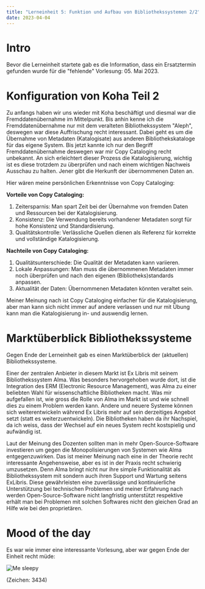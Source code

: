 ```yaml
---
title: "Lerneinheit 5: Funktion und Aufbau von Bibliothekssystemen 2/2"
date: 2023-04-04
---
```


# Intro

Bevor die Lerneinheit startete gab es die Information, dass ein Ersatztermin gefunden wurde für die "fehlende" Vorlesung: 05. Mai 2023.

# Konfiguration von Koha Teil 2

Zu anfangs haben wir uns wieder mit Koha beschäftigt und diesmal war die Fremddatenübernahme im Mittelpunkt. Bis anhin kenne ich die Fremddatenübernahme nur mit dem veralteten Bibliothekssystem "Aleph", deswegen war diese Auffrischung recht interessant. Dabei geht es um die Übernahme von Metadaten (Katalogisate) aus anderen Bibliothekskataloge für das eigene System. Bis jetzt kannte ich nur den Begriff Fremddatenübernahme deswegen war mir Copy Cataloging recht unbekannt. An sich erleichtert dieser Prozess die Katalogisierung, wichtig ist es diese trotzdem zu überprüfen und nach einem wichtigen Nachweis Ausschau zu halten. Jener gibt die Herkunft der übernommenen Daten an. 

Hier wären meine persönlichen Erkenntnisse von Copy Cataloging:

**Vorteile von Copy Cataloging:**

1. Zeitersparnis: Man spart Zeit bei der Übernahme von fremden Daten und Ressourcen bei der Katalogisierung.
2. Konsistenz: Die Verwendung bereits vorhandener Metadaten sorgt für hohe Konsistenz und Standardisierung.
3. Qualitätskontrolle: Verlässliche Quellen dienen als Referenz für korrekte und vollständige Katalogisierung.

**Nachteile von Copy Cataloging:**

1. Qualitätsunterschiede: Die Qualität der Metadaten kann variieren.
2. Lokale Anpassungen: Man muss die übernommenen Metadaten immer noch überprüfen und nach den eigenen (Bibliotheks)standards anpassen.
4. Aktualität der Daten: Übernommenen Metadaten könnten veraltet sein.

Meiner Meinung nach ist Copy Cataloging einfacher für die Katalogisierung, aber man kann sich nicht immer auf andere verlassen und nur mit Übung kann man die Katalogisierung in- und auswendig lernen. 

# Marktüberblick Bibliothekssysteme

Gegen Ende der Lerneinheit gab es einen Marktüberblick der (aktuellen) Bibliothekssysteme. 

Einer der zentralen Anbieter in diesem Markt ist Ex Libris mit seinem Bibliothekssystem Alma. Was besonders hervorgehoben wurde dort, ist die Integration des ERM (Electronic Resource Management), was Alma zu einer beliebten Wahl für wissenschaftliche Bibliotheken macht. Was mir aufgefallen ist, wie gross die Rolle von Alma im Markt ist und wie schnell dies zu einem Problem werden kann. Andere und neuere Systeme können sich weiterentwickeln während Ex Libris mehr auf sein derzeitiges Angebot setzt (statt es weiterzuentwickeln). Die Bibliotheken haben da ihr Nachspiel, da ich weiss, dass der Wechsel auf ein neues System recht kostspielig und aufwändig ist.

Laut der Meinung des Dozenten sollten man in mehr Open-Source-Software investieren um gegen die Monopolisierungen von Systemen wie Alma entgegenzuwirken. Das ist meiner Meinung nach eine in der Theorie recht interessante Angehensweise, aber es ist in der Praxis recht schwierig umzusetzen. Denn Alma bringt nicht nur ihre simple Funktionalität als Bibliothekssystem mit sondern auch ihren Support und Wartung seitens ExLibris. Diese gewährleisten eine zuverlässige und kontinuierliche Unterstützung bei technischen Problemen und meiner Erfahrung nach werden Open-Source-Software nicht langfristig unterstützt respektive erhält man bei Problemen mit solchen Softwares nicht den gleichen Grad an Hilfe wie bei den proprietären.

# Mood of the day

Es war wie immer eine interessante Vorlesung, aber war gegen Ende der Einheit recht müde:

![Me sleepy](https://i.pinimg.com/originals/65/dd/d4/65ddd4b8881cd50c9e0af5b12eebb4e5.jpg)

(Zeichen: 3434)
